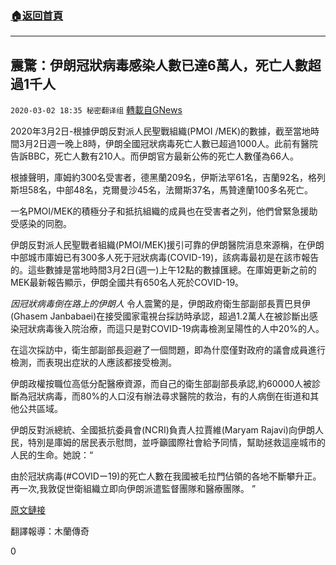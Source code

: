 ###  [:house:返回首頁](https://github.com/ourhimalayas/txt)
---

## 震驚：伊朗冠狀病毒感染人數已達6萬人，死亡人數超過1千人
`2020-03-02 18:35 秘密翻译组` [轉載自GNews](https://gnews.org/zh-hant/129900/)

2020年3月2日-根據伊朗反對派人民聖戰組織(PMOI /MEK)的數據，截至當地時間3月2日週一晚上8時，伊朗全國冠狀病毒死亡人數已超過1000人。此前有醫院告訴BBC，死亡人數有210人。而伊朗官方最新公佈的死亡人數僅為66人。

根據聲明，庫姆約300名受害者，德黑蘭209名，伊斯法罕61名，吉蘭92名，格列斯坦58名，中部48名，克爾曼沙45名，法爾斯37名，馬贊達蘭100多名死亡。

一名PMOI/MEK的積極分子和抵抗組織的成員也在受害者之列，他們曾緊急援助受感染的同胞。

伊朗反對派人民聖戰者組織(PMOI/MEK)援引可靠的伊朗醫院消息來源稱，在伊朗中部城市庫姆已有300多人死于冠狀病毒(COVID-19)，該病毒最初是在該市報告的。這些數據是當地時間3月2日(週一)上午12點的數據匯總。在庫姆更新之前的MEK最新報告顯示，伊朗全國共有650名人死於COVID-19。


 *因冠狀病毒倒在路上的伊朗人* 
令人震驚的是，伊朗政府衛生部副部長賈巴貝伊(Ghasem Janbabaei)在接受國家電視台採訪時承認，超過1.2萬人在被診斷出感染冠狀病毒後入院治療，而這只是對COVID-19病毒檢測呈陽性的人中20%的人。

在這次採訪中，衛生部副部長迴避了一個問題，即為什麼僅對政府的議會成員進行檢測，而表現出症狀的人應該都接受檢測。

伊朗政權按職位高低分配醫療資源，而自己的衛生部副部長承認,約60000人被診斷為冠狀病毒，而80%的人口沒有辦法尋求醫院的救治，有的人病倒在街道和其他公共區域。

伊朗反對派總統、全國抵抗委員會(NCRI)負責人拉賈維(Maryam Rajavi)向伊朗人民，特別是庫姆的居民表示慰問，並呼籲國際社會給予同情，幫助拯救這座城市的人民的生命。她說：“

由於‪冠狀病毒‬(‪#COVIDー19‬)的死亡人數在我國被毛拉門佔領的各地不斷攀升正。再一次,我敦促世衛組織立即向伊朗派遣監督團隊和醫療團隊。 ”

[原文鏈接](https://english.mojahedin.org/i/iran-covid19-coronavirus-20200302)

翻譯報導：木蘭傳奇



0

